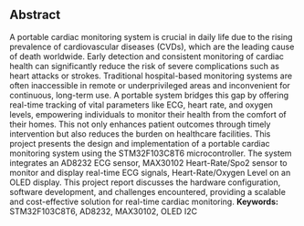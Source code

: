 ## Abstract

A portable cardiac monitoring system is crucial in daily life due to the rising prevalence of cardiovascular diseases (CVDs), which are the leading cause of death worldwide. Early detection and consistent monitoring of cardiac health can significantly reduce the risk of severe complications such as heart attacks or strokes. Traditional hospital-based monitoring systems are often inaccessible in remote or underprivileged areas and inconvenient for continuous, long-term use. A portable system bridges this gap by offering real-time tracking of vital parameters like ECG, heart rate, and oxygen levels, empowering individuals to monitor their health from the comfort of their homes. This not only enhances patient outcomes through timely intervention but also reduces the burden on healthcare facilities. This project presents the design and implementation of a portable cardiac monitoring system using the STM32F103C8T6 microcontroller. The system integrates an AD8232 ECG sensor, MAX30102 Heart-Rate/Spo2 sensor to monitor and display real-time ECG signals, Heart-Rate/Oxygen Level on an OLED display. This project report discusses the hardware configuration, software development, and challenges encountered, providing a scalable and cost-effective solution for real-time cardiac monitoring.
**Keywords:** STM32F103C8T6, AD8232, MAX30102, OLED I2C



